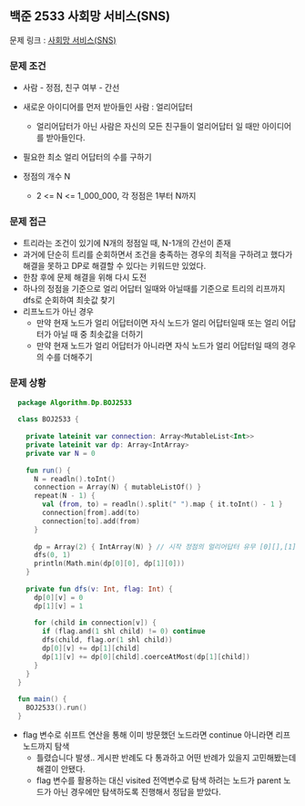 ## 백준 2533 사회망 서비스(SNS) 

문제 링크 : [사회망 서비스(SNS)](https://www.acmicpc.net/problem/2533)

### 문제 조건

- 사람 - 정점, 친구 여부 - 간선
- 새로운 아이디어를 먼저 받아들인 사람 : 얼리어답터
  - 얼리어답터가 아닌 사람은 자신의 모든 친구들이 얼리어답터 일 때만 아이디어를 받아들인다.
- 필요한 최소 얼리 어답터의 수를 구하기

- 정점의 개수 N
  - 2 <= N <= 1_000_000, 각 정점은 1부터 N까지

### 문제 접근

- 트리라는 조건이 있기에 N개의 정점일 때, N-1개의 간선이 존재
- 과거에 단순히 트리를 순회하면서 조건을 충족하는 경우의 최적을 구하려고 했다가 해결을 못하고 DP로 해결할 수 있다는 키워드만 있었다.
- 한참 후에 문제 해결을 위해 다시 도전
- 하나의 정점을 기준으로 얼리 어답터 일때와 아닐때를 기준으로 트리의 리프까지 dfs로 순회하여 최솟값 찾기
- 리프노드가 아닌 경우 
  - 만약 현재 노드가 얼리 어답터이면 자식 노드가 얼리 어답터일때 또는 얼리 어답터가 아닐 때 중 최솟값을 더하기
  - 만약 현재 노드가 얼리 어답터가 아니라면 자식 노드가 얼리 어답터일 때의 경우의 수를 더해주기


### 문제 상황
```kotlin
  package Algorithm.Dp.BOJ2533
  
  class BOJ2533 {
  
    private lateinit var connection: Array<MutableList<Int>>
    private lateinit var dp: Array<IntArray>
    private var N = 0
  
    fun run() {
      N = readln().toInt()
      connection = Array(N) { mutableListOf() }
      repeat(N - 1) {
        val (from, to) = readln().split(" ").map { it.toInt() - 1 }
        connection[from].add(to)
        connection[to].add(from)
      }
  
      dp = Array(2) { IntArray(N) } // 시작 정점의 얼리어답터 유무 [0][],[1][]
      dfs(0, 1)
      println(Math.min(dp[0][0], dp[1][0]))
    }
  
    private fun dfs(v: Int, flag: Int) {
      dp[0][v] = 0
      dp[1][v] = 1
  
      for (child in connection[v]) {
        if (flag.and(1 shl child) != 0) continue
        dfs(child, flag.or(1 shl child))
        dp[0][v] += dp[1][child]
        dp[1][v] += dp[0][child].coerceAtMost(dp[1][child])
      }
    }
  }
  
  fun main() {
    BOJ2533().run()
  }

```
- flag 변수로 쉬프트 연산을 통해 이미 방문했던 노드라면 continue 아니라면 리프노드까지 탐색
  - 틀렸습니다 발생.. 게시판 반례도 다 통과하고 어떤 반례가 있을지 고민해봤는데 해결이 안됐다.
  - flag 변수를 활용하는 대신 visited 전역변수로 탐색 하려는 노드가 parent 노드가 아닌 경우에만 탐색하도록 진행해서 정답을 받았다.
  